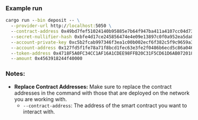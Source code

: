 ### Example run

```cmd
cargo run --bin deposit -- \
  --provider-url http://localhost:5050 \
  --contract-address 0x49bd7fef51024140b95885e7b64f947ba411a4107cc04d737e235974d5b76e7 \
  --secret-nullifier-hash 0xbfe4d17ce245856474e4e09e13897c0f0a952ea5da8837cbe300bee4a7a887d \
  --account-private-key 0xc5b2fcab997346f3ea1c00b002ecf6f382c5f9c9659a3894eb783c5320f912 \
  --account-address 0x127fd5f1fe78a71f8bcd1fec63e3fe2f0486b6ecd5c86a0466c3a21fa5cfcec \
  --token-address 0x4718F5A0FC34CC1AF16A1CDEE98FFB20C31F5CD61D6AB07201858F4287C938D \
  --amount 0x4563918244f40000
```

### Notes:

- **Replace Contract Addresses:** Make sure to replace the contract addresses in the command with those that are deployed on the network you are working with.
  - `--contract-address`: The address of the smart contract you want to interact with.
